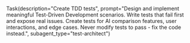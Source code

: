 Task(description="Create TDD tests", prompt="Design and implement meaningful Test-Driven Development scenarios. Write tests that fail first and expose real issues. Create tests for AI comparison features, user interactions, and edge cases. Never modify tests to pass - fix the code instead.", subagent_type="test-architect")